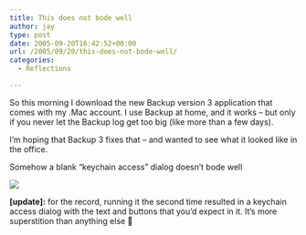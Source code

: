 ```yaml
---
title: This does not bode well
author: jay
type: post
date: 2005-09-20T16:42:52+00:00
url: /2005/09/20/this-does-not-bode-well/
categories:
  - Reflections

---
```

So this morning I download the new Backup version 3 application that comes with my .Mac account. I use Backup at home, and it works &#8211; but only if you never let the Backup log get too big (like more than a few days).

I’m hoping that Backup 3 fixes that &#8211; and wanted to see what it looked like in the office.

Somehow a blank “keychain access” dialog doesn’t bode well

![][1]

**[update]:** for the record, running it the second time resulted in a keychain access dialog with the text and buttons that you’d expect in it. It’s more superstition than anything else 🙂

 [1]: //people.engr.ncsu.edu/jayoung/eweImages/binarypage/-c7ffdb1df53a3ac07afc98f163699e2d/dotmacbackup.jpg"